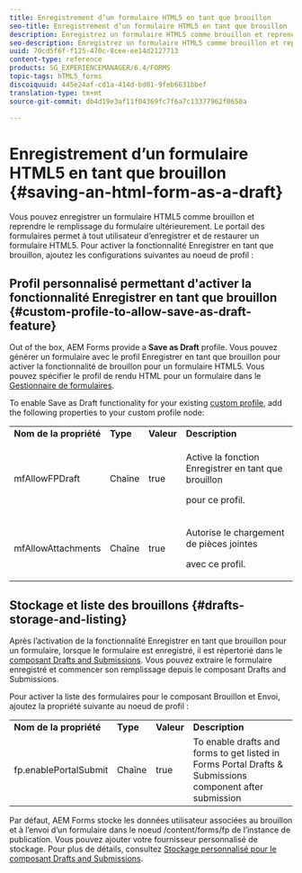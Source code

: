 ```yaml
---
title: Enregistrement d’un formulaire HTML5 en tant que brouillon
seo-title: Enregistrement d’un formulaire HTML5 en tant que brouillon
description: Enregistrez un formulaire HTML5 comme brouillon et reprenez le remplissage du formulaire ultérieurement.
seo-description: Enregistrez un formulaire HTML5 comme brouillon et reprenez le remplissage du formulaire ultérieurement.
uuid: 70cd5f6f-f125-470c-8cee-ee14d2127713
content-type: reference
products: SG_EXPERIENCEMANAGER/6.4/FORMS
topic-tags: hTML5_forms
discoiquuid: 445e24af-cd1a-414d-bd01-9feb6631bbef
translation-type: tm+mt
source-git-commit: db4d19e3af11f04369fc7f6a7c13377962f0650a

---
```



# Enregistrement d’un formulaire HTML5 en tant que brouillon {#saving-an-html-form-as-a-draft}

Vous pouvez enregistrer un formulaire HTML5 comme brouillon et reprendre le remplissage du formulaire ultérieurement. Le portail des formulaires permet à tout utilisateur d’enregistrer et de restaurer un formulaire HTML5. Pour activer la fonctionnalité Enregistrer en tant que brouillon, ajoutez les configurations suivantes au noeud de profil :

## Profil personnalisé permettant d&#39;activer la fonctionnalité Enregistrer en tant que brouillon {#custom-profile-to-allow-save-as-draft-feature}

Out of the box, AEM Forms provide a **Save as Draft** profile. Vous pouvez générer un formulaire avec le profil Enregistrer en tant que brouillon pour activer la fonctionnalité de brouillon pour un formulaire HTML5. Vous pouvez spécifier le profil de rendu HTML pour un formulaire dans le [Gestionnaire de formulaires](/help/forms/using/introduction-managing-forms.md).

To enable Save as Draft functionality for your existing [custom profile](/help/forms/using/custom-profile.md), add the following properties to your custom profile node:

<table> 
 <tbody> 
  <tr> 
   <td><strong>Nom de la propriété</strong></td> 
   <td><strong>Type</strong></td> 
   <td><strong>Valeur</strong></td> 
   <td><strong>Description</strong></td> 
  </tr> 
  <tr> 
   <td>mfAllowFPDraft</td> 
   <td>Chaîne</td> 
   <td>true</td> 
   <td><p>Active la fonction Enregistrer en tant que brouillon</p> <p>pour ce profil.</p> </td> 
  </tr> 
  <tr> 
   <td>mfAllowAttachments</td> 
   <td>Chaîne</td> 
   <td>true</td> 
   <td><p>Autorise le chargement de pièces jointes</p> <p>avec ce profil.</p> </td> 
  </tr> 
 </tbody> 
</table>

## Stockage et liste des brouillons {#drafts-storage-and-listing}

Après l’activation de la fonctionnalité Enregistrer en tant que brouillon pour un formulaire, lorsque le formulaire est enregistré, il est répertorié dans le [composant Drafts and Submissions](/help/forms/using/draft-submission-component.md). Vous pouvez extraire le formulaire enregistré et commencer son remplissage depuis le composant Drafts and Submissions.

Pour activer la liste des formulaires pour le composant Brouillon et Envoi, ajoutez la propriété suivante au noeud de profil :

<table> 
 <tbody> 
  <tr> 
   <td><strong>Nom de la propriété</strong></td> 
   <td><strong>Type</strong></td> 
   <td><strong>Valeur</strong></td> 
   <td><strong>Description</strong></td> 
  </tr> 
  <tr> 
   <td>fp.enablePortalSubmit</td> 
   <td>Chaîne</td> 
   <td>true</td> 
   <td>To enable drafts and forms to get listed in<br /> Forms Portal Drafts &amp; Submissions component after submission</td> 
  </tr> 
 </tbody> 
</table>

Par défaut, AEM Forms stocke les données utilisateur associées au brouillon et à l’envoi d’un formulaire dans le noeud /content/forms/fp de l’instance de publication. Vous pouvez ajouter votre fournisseur personnalisé de stockage. Pour plus de détails, consultez [Stockage personnalisé pour le composant Drafts and Submissions](/help/forms/using/adding-custom-storage-provider-forms.md).
